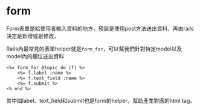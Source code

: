 # form

Form表單是給使用者輸入資料的地方，預設是使用post方法送出資料，再由rails決定是新增或是修改。

Rails內最常見的表單helper就是`form_for`，可以幫我們針對特定model以及model內的欄位送出資料
```erb
<%= form_for @topic do |f| %>
	<%= f.label :name %>
	<%= f.text_field :name %>
	<%= f.submit %>
<% end %>
```
其中如label、text_field和submit也是form的helper，幫助產生對應的html tag。

